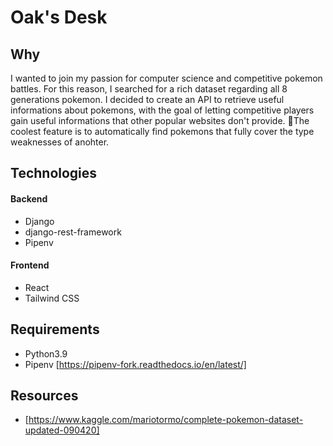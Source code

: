 # Oak's Desk

## Why

I wanted to join my passion for computer science and competitive pokemon battles. For this reason, I searched for a rich dataset regarding all 8 generations pokemon.
I decided to create an API to retrieve useful informations about pokemons, with the goal of letting competitive players gain useful informations that other popular websites don't provide. 
🌟The coolest feature is to automatically find pokemons that fully cover the type weaknesses of anohter.

## Technologies

#### Backend

* Django
* django-rest-framework
* Pipenv

#### Frontend

* React 
* Tailwind CSS

## Requirements

* Python3.9
* Pipenv [https://pipenv-fork.readthedocs.io/en/latest/]

## Resources
* [https://www.kaggle.com/mariotormo/complete-pokemon-dataset-updated-090420]
